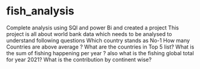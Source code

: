 # fish_analysis
Complete analysis using SQl and power Bi and created a project
This project is all about world bank data which needs to be analysed to understand following questions
Which country stands as No-1
How many Countries are above average ?
What are the countries in Top 5 list?
What is the sum of fishing happening per year ? also what is the fishing global total for year 2021?
What is the contribution by continent wise?
